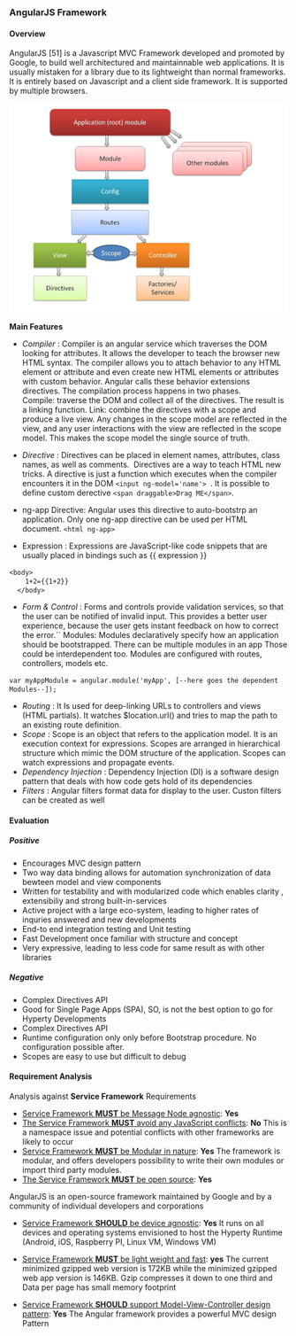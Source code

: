 ### AngularJS Framework 

#### Overview
AngularJS [51] is a Javascript MVC Framework developed and promoted by Google, to build well architectured and maintainnable web applications. 
It is usually mistaken for a library due to its lightweight than normal frameworks. It is entirely based on 
Javascript and a client side framework. It is supported by multiple browsers. 


![Figure @sota-messaging-mvc-angular: AngularJS Framework](mvc_angular.jpg)


**Main Features**


* *Compiler* : Compiler is an angular service which traverses the DOM looking for attributes. It allows the developer to teach the browser new HTML syntax. The compiler allows you to attach behavior to any HTML element or attribute and even create new HTML elements or attributes with custom behavior. Angular calls these behavior extensions directives.
The compilation process happens in two phases.
Compile: traverse the DOM and collect all of the directives. The result is a linking function.
Link: combine the directives with a scope and produce a live view. Any changes in the scope model are reflected in the view, and any user interactions with the view are reflected in the scope model. This makes the scope model the single source of truth.
* *Directive* : Directives can be placed in element names, attributes, class names, as well as comments.  Directives are a way to teach HTML new tricks.
A directive is just a function which executes when the compiler encounters it in the DOM ```<input ng-model='name'> ```. It is possible to define custom derective
```<span draggable>Drag ME</span>```.

* ng-app Directive: Angular uses this directive to auto-bootstrp an application. Only one ng-app directive can be used per HTML document.
```<html ng-app> ```
* Expression : Expressions are JavaScript-like code snippets that are usually placed in bindings such as {{ expression }}
```
<body>
    1+2={{1+2}}
  </body>

```
* *Form & Control* : Forms and controls provide validation services, so that the user can be notified of invalid input. This provides a better user experience, because the user gets instant feedback on how to correct the error.``
Modules: Modules declaratively specify how an application should be bootstrapped. There can be multiple modules in an app
Those could be interdependent too. Modules are configured with routes, controllers, models etc.

```
var myAppModule = angular.module('myApp', [--here goes the dependent Modules--]);
```

* *Routing* : It Is used for deep-linking URLs to controllers and views (HTML partials). It watches $location.url() and tries to map the path to an existing route definition.
* *Scope* : Scope is an object that refers to the application model. It is an execution context for expressions. Scopes are arranged in hierarchical structure which mimic the DOM structure of the application. 
Scopes can watch expressions and propagate events.
* *Dependency Injection* : Dependency Injection (DI) is a software design pattern that deals with how code gets hold of its dependencies
* *Filters* : Angular filters format data for display to the user. Custon filters can be created as well

#### Evaluation

##### Positive
* Encourages MVC design pattern
* Two way data binding allows for automation synchronization of data bewteen model and view components
* Written for testability and with modularized code which enables clarity , extensibiliy and strong built-in-services
* Active project with a large eco-system, leading to higher rates of inquries answered and new developments
* End-to end integration testing and Unit testing
* Fast Development once familiar with structure and concept
* Very expressive, leading to less code for same result as with other libraries

 ##### Negative
 * Complex Directives API
 * Good for Single Page Apps (SPA), SO, is not the best option to go for Hyperty Developments
 * Complex Directives API
 * Runtime configuration only only before Bootstrap procedure. No configuration possible after.
 * Scopes are easy to use but difficult to debug 
 

#### Requirement Analysis

Analysis against **Service Framework** Requirements

 - [Service Framework **MUST** be Message Node agnostic](https://github.com/reTHINK-project/core-framework/issues/44): **Yes**
 - [The Service Framework **MUST** avoid any JavaScript conflicts](https://github.com/reTHINK-project/core-framework/issues/43): **No**
 This is a namespace issue and potential conflicts with other frameworks are likely to occur 
 - [Service Framework **MUST** be Modular in nature](https://github.com/reTHINK-project/core-framework/issues/42): **Yes**
 The framework is modular, and offers developers possibility to write their own modules or import third party modules.
 - [The Service Framework **MUST** be open source](https://github.com/reTHINK-project/core-framework/issues/39): **Yes**

AngularJS is an open-source framework maintained by Google and by a community of individual developers and corporations 
 - [Service Framework **SHOULD** be device agnostic](https://github.com/reTHINK-project/core-framework/issues/38): **Yes**
 It runs on all devices and operating systems envisioned to host the Hyperty Runtime (Android, iOS, Raspberry PI, Linux VM, Windows VM)
- [Service Framework **MUST** be light weight and fast](https://github.com/reTHINK-project/core-framework/issues/37): **yes**
The current minimized gzipped web version is 172KB while the minimized gzipped web app version is 146KB. Gzip compresses it down to one third and Data per page has small memory footprint

- [Service Framework **SHOULD** support Model-View-Controller design pattern](https://github.com/reTHINK-project/core-framework/issues/36): **Yes**
  The Angular framework provides a powerful MVC design Pattern 
